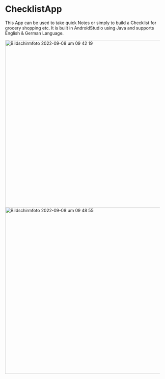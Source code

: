 # ChecklistApp

This App can be used to take quick Notes or simply to build a Checklist for grocery shopping etc.
It is built in AndroidStudio using Java and supports English & German Language.



<img width="543" alt="Bildschirmfoto 2022-09-08 um 09 42 19" src="https://user-images.githubusercontent.com/97851328/189065912-3a2122e5-84b3-4152-94d3-42371a1cc9cc.png"> 
<img width="542" alt="Bildschirmfoto 2022-09-08 um 09 48 55" src="https://user-images.githubusercontent.com/97851328/189065929-5bf00848-905a-496d-864f-d3110e6b87be.png">
